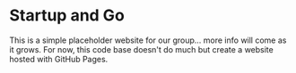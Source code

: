 # Startup and Go

This is a simple placeholder website for our group... more info will come as it grows. For now, this code base doesn't do much but create a website hosted with GitHub Pages.